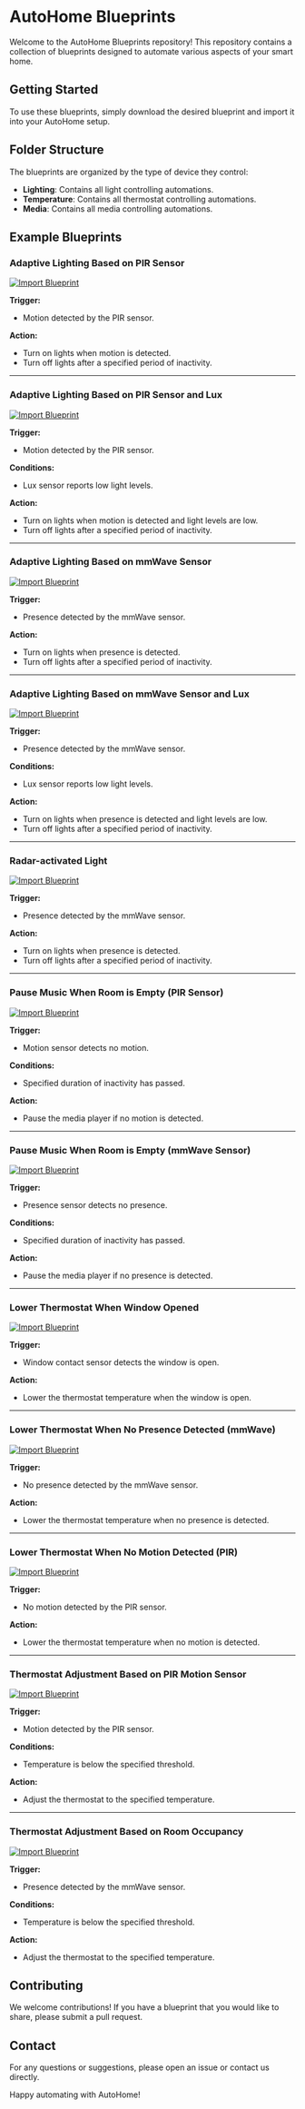 # AutoHome Blueprints

Welcome to the AutoHome Blueprints repository! This repository contains a collection of blueprints designed to automate various aspects of your smart home.

## Getting Started

To use these blueprints, simply download the desired blueprint and import it into your AutoHome setup.

## Folder Structure

The blueprints are organized by the type of device they control:

- **Lighting**: Contains all light controlling automations.
- **Temperature**: Contains all thermostat controlling automations.
- **Media**: Contains all media controlling automations.

## Example Blueprints

### Adaptive Lighting Based on PIR Sensor

[![Import Blueprint](https://my.home-assistant.io/badges/blueprint_import.svg)](https://my.home-assistant.io/redirect/blueprint_import/?blueprint_url=https%3A%2F%2Fgithub.com%2Fthe-challenge-mtas%2Fautohome-blueprints%2Fblob%2Fmaster%2Flighting%2Fadaptive-lighting-PIR.yaml)

**Trigger:**

- Motion detected by the PIR sensor.

**Action:**

- Turn on lights when motion is detected.
- Turn off lights after a specified period of inactivity.

---

### Adaptive Lighting Based on PIR Sensor and Lux

[![Import Blueprint](https://my.home-assistant.io/badges/blueprint_import.svg)](https://my.home-assistant.io/redirect/blueprint_import/?blueprint_url=https%3A%2F%2Fgithub.com%2Fthe-challenge-mtas%2Fautohome-blueprints%2Fblob%2Fmaster%2Flighting%2Fadaptive-lighting-PIR-min-lux.yaml)

**Trigger:**

- Motion detected by the PIR sensor.

**Conditions:**

- Lux sensor reports low light levels.

**Action:**

- Turn on lights when motion is detected and light levels are low.
- Turn off lights after a specified period of inactivity.

---

### Adaptive Lighting Based on mmWave Sensor

[![Import Blueprint](https://my.home-assistant.io/badges/blueprint_import.svg)](https://my.home-assistant.io/redirect/blueprint_import/?blueprint_url=https%3A%2F%2Fgithub.com%2Fthe-challenge-mtas%2Fautohome-blueprints%2Fblob%2Fmaster%2Flighting%2Fadaptive-lighting-mmWave.yaml)

**Trigger:**

- Presence detected by the mmWave sensor.

**Action:**

- Turn on lights when presence is detected.
- Turn off lights after a specified period of inactivity.

---

### Adaptive Lighting Based on mmWave Sensor and Lux

[![Import Blueprint](https://my.home-assistant.io/badges/blueprint_import.svg)](https://my.home-assistant.io/redirect/blueprint_import/?blueprint_url=https%3A%2F%2Fgithub.com%2Fthe-challenge-mtas%2Fautohome-blueprints%2Fblob%2Fmaster%2Flighting%2Fadaptive-lighting-mmWave-min-lux.yaml)

**Trigger:**

- Presence detected by the mmWave sensor.

**Conditions:**

- Lux sensor reports low light levels.

**Action:**

- Turn on lights when presence is detected and light levels are low.
- Turn off lights after a specified period of inactivity.

---

### Radar-activated Light

[![Import Blueprint](https://my.home-assistant.io/badges/blueprint_import.svg)](https://my.home-assistant.io/redirect/blueprint_import/?blueprint_url=https%3A%2F%2Fgithub.com%2Fthe-challenge-mtas%2Fautohome-blueprints%2Fblob%2Fmaster%2Flighting%2FmmWave-presence-lighting.yaml)

**Trigger:**

- Presence detected by the mmWave sensor.

**Action:**

- Turn on lights when presence is detected.
- Turn off lights after a specified period of inactivity.

---

### Pause Music When Room is Empty (PIR Sensor)

[![Import Blueprint](https://my.home-assistant.io/badges/blueprint_import.svg)](https://my.home-assistant.io/redirect/blueprint_import/?blueprint_url=https%3A%2F%2Fgithub.com%2Fthe-challenge-mtas%2Fautohome-blueprints%2Fblob%2Fmaster%2Fmedia%2Fplayback-stop-pir.yaml)

**Trigger:**

- Motion sensor detects no motion.

**Conditions:**

- Specified duration of inactivity has passed.

**Action:**

- Pause the media player if no motion is detected.

---

### Pause Music When Room is Empty (mmWave Sensor)

[![Import Blueprint](https://my.home-assistant.io/badges/blueprint_import.svg)](https://my.home-assistant.io/redirect/blueprint_import/?blueprint_url=https%3A%2F%2Fgithub.com%2Fthe-challenge-mtas%2Fautohome-blueprints%2Fblob%2Fmaster%2Fmedia%2Fplayback-stop-mmwave.yaml)

**Trigger:**

- Presence sensor detects no presence.

**Conditions:**

- Specified duration of inactivity has passed.

**Action:**

- Pause the media player if no presence is detected.

---

### Lower Thermostat When Window Opened

[![Import Blueprint](https://my.home-assistant.io/badges/blueprint_import.svg)](https://my.home-assistant.io/redirect/blueprint_import/?blueprint_url=https%3A%2F%2Fgithub.com%2Fthe-challenge-mtas%2Fautohome-blueprints%2Fblob%2Fmaster%2Ftemperature%2Fcontact-ecomode-thermostat.yaml)

**Trigger:**

- Window contact sensor detects the window is open.

**Action:**

- Lower the thermostat temperature when the window is open.

---

### Lower Thermostat When No Presence Detected (mmWave)

[![Import Blueprint](https://my.home-assistant.io/badges/blueprint_import.svg)](https://my.home-assistant.io/redirect/blueprint_import/?blueprint_url=https%3A%2F%2Fgithub.com%2Fthe-challenge-mtas%2Fautohome-blueprints%2Fblob%2Fmaster%2Ftemperature%2FmmWave-ecomode-thermostat.yaml)

**Trigger:**

- No presence detected by the mmWave sensor.

**Action:**

- Lower the thermostat temperature when no presence is detected.

---

### Lower Thermostat When No Motion Detected (PIR)

[![Import Blueprint](https://my.home-assistant.io/badges/blueprint_import.svg)](https://my.home-assistant.io/redirect/blueprint_import/?blueprint_url=https%3A%2F%2Fgithub.com%2Fthe-challenge-mtas%2Fautohome-blueprints%2Fblob%2Fmaster%2Ftemperature%2FPIR-ecomode-thermostat.yaml)

**Trigger:**

- No motion detected by the PIR sensor.

**Action:**

- Lower the thermostat temperature when no motion is detected.

---

### Thermostat Adjustment Based on PIR Motion Sensor

[![Import Blueprint](https://my.home-assistant.io/badges/blueprint_import.svg)](https://my.home-assistant.io/redirect/blueprint_import/?blueprint_url=https%3A%2F%2Fgithub.com%2Fthe-challenge-mtas%2Fautohome-blueprints%2Fblob%2Fmaster%2Ftemperature%2FPIR-thermostat.yaml)

**Trigger:**

- Motion detected by the PIR sensor.

**Conditions:**

- Temperature is below the specified threshold.

**Action:**

- Adjust the thermostat to the specified temperature.

---

### Thermostat Adjustment Based on Room Occupancy

[![Import Blueprint](https://my.home-assistant.io/badges/blueprint_import.svg)](https://my.home-assistant.io/redirect/blueprint_import/?blueprint_url=https%3A%2F%2Fgithub.com%2Fthe-challenge-mtas%2Fautohome-blueprints%2Fblob%2Fmaster%2Ftemperature%2FmmWave-thermostat.yaml)

**Trigger:**

- Presence detected by the mmWave sensor.

**Conditions:**

- Temperature is below the specified threshold.

**Action:**

- Adjust the thermostat to the specified temperature.

## Contributing

We welcome contributions! If you have a blueprint that you would like to share, please submit a pull request.

## Contact

For any questions or suggestions, please open an issue or contact us directly.

Happy automating with AutoHome!
